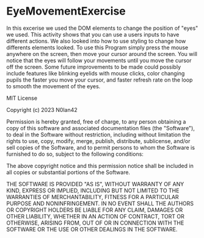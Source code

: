 # EyeMovementExercise
In this excerise we used the DOM elements to change the position of "eyes" we used. This activity shows that you can use a users inputs to have different actions. We also looked into how to use styling to change how differents elements looked.
To use this Program simply press the mouse anywhere on the screen, then move your cursor around the screen. You will notice that the eyes will follow your movements until you move the cursor off the screen.
Some future improvements to be made could possibly include features like blinking eyelids with mouse clicks, color changing pupils the faster you move your cursor, and faster refresh rate on the loop to smooth the movement of the eyes.




MIT License

Copyright (c) 2023 N0lan42

Permission is hereby granted, free of charge, to any person obtaining a copy
of this software and associated documentation files (the "Software"), to deal
in the Software without restriction, including without limitation the rights
to use, copy, modify, merge, publish, distribute, sublicense, and/or sell
copies of the Software, and to permit persons to whom the Software is
furnished to do so, subject to the following conditions:

The above copyright notice and this permission notice shall be included in all
copies or substantial portions of the Software.

THE SOFTWARE IS PROVIDED "AS IS", WITHOUT WARRANTY OF ANY KIND, EXPRESS OR
IMPLIED, INCLUDING BUT NOT LIMITED TO THE WARRANTIES OF MERCHANTABILITY,
FITNESS FOR A PARTICULAR PURPOSE AND NONINFRINGEMENT. IN NO EVENT SHALL THE
AUTHORS OR COPYRIGHT HOLDERS BE LIABLE FOR ANY CLAIM, DAMAGES OR OTHER
LIABILITY, WHETHER IN AN ACTION OF CONTRACT, TORT OR OTHERWISE, ARISING FROM,
OUT OF OR IN CONNECTION WITH THE SOFTWARE OR THE USE OR OTHER DEALINGS IN THE
SOFTWARE.
